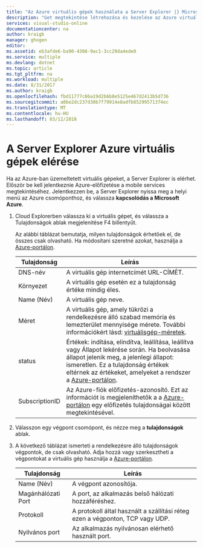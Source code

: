 ```yaml
---
title: "Az Azure virtuális gépek használata a Server Explorer |} Microsoft Docs"
description: "Get megtekintése létrehozása és kezelése az Azure virtuális gépek (VM) a Visual Studio Server Explorer."
services: visual-studio-online
documentationcenter: na
author: kraigb
manager: ghogen
editor: 
ms.assetid: eb3afde6-ba90-4308-9ac1-3cc29da4ede0
ms.service: multiple
ms.devlang: dotnet
ms.topic: article
ms.tgt_pltfrm: na
ms.workload: multiple
ms.date: 8/31/2017
ms.author: kraigb
ms.openlocfilehash: fbd11777c86a19d2b6b8e5125e467d2413b5d736
ms.sourcegitcommit: a0be2dc237d30b7f79914e8adfb85299571374ec
ms.translationtype: MT
ms.contentlocale: hu-HU
ms.lasthandoff: 03/12/2018
---
```

# <a name="accessing-azure-virtual-machines-from-server-explorer"></a>A Server Explorer Azure virtuális gépek elérése

Ha az Azure-ban üzemeltetett virtuális gépeket, a Server Explorer is elérhet. Először be kell jelentkeznie Azure-előfizetése a mobile services megtekintéséhez. Jelentkezzen be, a Server Explorer nyissa meg a helyi menü az Azure csomóponthoz, és válassza **kapcsolódás a Microsoft Azure**.

1. Cloud Explorerben válassza ki a virtuális gépet, és válassza a Tulajdonságok ablak megjelenítése F4 billentyűt.

    Az alábbi táblázat bemutatja, milyen tulajdonságok érhetőek el, de összes csak olvasható. Ha módosítani szeretné azokat, használja a [Azure-portálon](http://go.microsoft.com/fwlink/p/?LinkID=525040).

   | Tulajdonság | Leírás |
   | --- | --- |
   | DNS-név |A virtuális gép internetcímét URL-CÍMÉT. |
   | Környezet |A virtuális gép esetén ez a tulajdonság értéke mindig éles. |
   | Name (Név) |A virtuális gép neve. |
   | Méret |A virtuális gép, amely tükrözi a rendelkezésre álló szabad memória és lemezterület mennyisége mérete. További információkért lásd: [virtuálisgép-méretek](https://docs.microsoft.com/azure/cloud-services/cloud-services-sizes-specs). |
   | status |Értékek: indítása, elindítva, leállítása, leállítva vagy Állapot lekérése során. Ha beolvasása állapot jelenik meg, a jelenlegi állapot: ismeretlen. Ez a tulajdonság értékek eltérnek az értékeket, amelyeket a rendszer a [Azure-portálon](http://go.microsoft.com/fwlink/p/?LinkID=525040). |
   | SubscriptionID |Az Azure-fiók előfizetés-azonosító. Ezt az információt is megjeleníthetők a a [Azure-portálon](http://go.microsoft.com/fwlink/p/?LinkID=525040) egy előfizetés tulajdonságai között megtekintésével. |
2. Válasszon egy végpont csomópont, és nézze meg a **tulajdonságok** ablak.
3. A következő táblázat ismerteti a rendelkezésre álló tulajdonságok végpontok, de csak olvasható. Adja hozzá vagy szerkesztheti a végpontokat a virtuális gép használja a [Azure-portálon](http://go.microsoft.com/fwlink/p/?LinkID=525040). 

   | Tulajdonság | Leírás |
   | --- | --- |
   | Name (Név) |A végpont azonosítója. |
   | Magánhálózati Port |A port, az alkalmazás belső hálózati hozzáféréshez. |
   | Protokoll |A protokoll által használt a szállítási réteg ezen a végponton, TCP vagy UDP. |
   | Nyilvános port |Az alkalmazás nyilvánosan elérhető használt port. |
